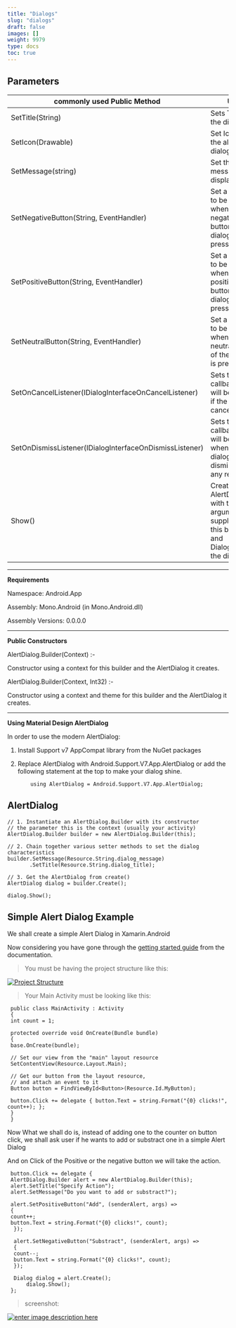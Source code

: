 ```yaml
---
title: "Dialogs"
slug: "dialogs"
draft: false
images: []
weight: 9979
type: docs
toc: true
---
```


## Parameters
 |commonly used Public Method| Use|
 |---|---|
 |SetTitle(String) |Sets Title for the dialog|
 |SetIcon(Drawable) | Set Icon for the alert dialog|
 |SetMessage(string) | Set the message to display.|
 |SetNegativeButton(String, EventHandler)|Set a listener to be invoked when the negative button of the dialog is pressed.|
 |SetPositiveButton(String, EventHandler)|Set a listener to be invoked when the positive button of the dialog is pressed.|
 |SetNeutralButton(String, EventHandler)|Set a listener to be invoked when the neutral button of the dialog is pressed.|
 |SetOnCancelListener(IDialogInterfaceOnCancelListener)|Sets the callback that will be called if the dialog is canceled.|
 |SetOnDismissListener(IDialogInterfaceOnDismissListener) |Sets the callback that will be called when the dialog is dismissed for any reason.|
 |Show()|Creates a AlertDialog with the arguments supplied to this builder and Dialog.Show's the dialog.|

 ----------
 
 
 **Requirements**
 
 Namespace: Android.App
 
 Assembly: Mono.Android (in Mono.Android.dll)
 
 Assembly Versions: 0.0.0.0
 
 
 ----------
 **Public Constructors**
 
 AlertDialog.Builder(Context) :-
 
 Constructor using a context for this builder and the AlertDialog it creates.
 
 AlertDialog.Builder(Context, Int32) :-
 
 Constructor using a context and theme for this builder and the AlertDialog it creates.

 ----------
 **Using Material Design AlertDialog**

In order to use the modern AlertDialog:

 1. Install Support v7 AppCompat library from the NuGet packages 
 2. Replace AlertDialog with Android.Support.V7.App.AlertDialog or add the
        following statement at the top to make your dialog shine.
        
        
        
            using AlertDialog = Android.Support.V7.App.AlertDialog;

## AlertDialog
   
<!-- language: c# -->

    // 1. Instantiate an AlertDialog.Builder with its constructor
    // the parameter this is the context (usually your activity)
    AlertDialog.Builder builder = new AlertDialog.Builder(this);
    
    // 2. Chain together various setter methods to set the dialog characteristics 
    builder.SetMessage(Resource.String.dialog_message)
           .SetTitle(Resource.String.dialog_title);
    
    // 3. Get the AlertDialog from create()
    AlertDialog dialog = builder.Create();
    
    dialog.Show();

## Simple Alert Dialog Example
We shall create a simple Alert Dialog in Xamarin.Android
 
 Now considering you have gone through the [getting started guide][1] from the documentation.
 
 > You must be having the project structure like this:
 
 [![Project Structure][2]][2]
 
 > Your Main Activity must be looking like this:
 

     public class MainActivity : Activity
     {
     int count = 1;
     
     protected override void OnCreate(Bundle bundle)
     {
     base.OnCreate(bundle);
     
     // Set our view from the "main" layout resource
     SetContentView(Resource.Layout.Main);
     
     // Get our button from the layout resource,
     // and attach an event to it
     Button button = FindViewById<Button>(Resource.Id.MyButton);
     
     button.Click += delegate { button.Text = string.Format("{0} clicks!", count++); };
     }
     }

 
 Now What we shall do is, instead of adding one to the counter on button click, we shall ask user if he wants to add or substract one in a simple Alert Dialog
 
 And on Click of the Positive or the negative button we will take the action.
 
     button.Click += delegate {
     AlertDialog.Builder alert = new AlertDialog.Builder(this);
     alert.SetTitle("Specify Action");
     alert.SetMessage("Do you want to add or substract?");
 
     alert.SetPositiveButton("Add", (senderAlert, args) =>
     {
     count++;
     button.Text = string.Format("{0} clicks!", count);
      });
 
      alert.SetNegativeButton("Substract", (senderAlert, args) =>
      {
      count--;
      button.Text = string.Format("{0} clicks!", count);
      });
 
      Dialog dialog = alert.Create();
          dialog.Show();
     };
 
 > screenshot:
 
 [![enter image description here][4]][4]
 
 
 [1]: https://www.wikiod.com/xamarin-android
 [2]: http://i.stack.imgur.com/rRaYy.png
 [3]: http://i.stack.imgur.com/NYjKP.png
 [4]: http://i.stack.imgur.com/0DJFx.png

